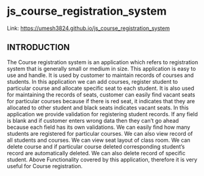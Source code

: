 # js_course_registration_system

Link: https://umesh3824.github.io/js_course_registration_system

## INTRODUCTION
The Course registration system is an application which refers to registration system that is generally small or medium in size. This application is easy to use and handle. It is used by customer to maintain records of courses and students. In this application we can add courses, register student to particular course and allocate specific seat to each student. It is also used for maintaining the records of seats, customer can easily find vacant seats for particular courses because if there is red seat, it indicates that they are allocated to other student and black seats indicates vacant seats.
In this application we provide validation for registering student records. If any field is blank and if customer enters wrong data then they can’t go ahead because each field has its own validations. We can easily find how many students are registered for particular courses. We can also view record of all students and courses. We can view seat layout of class room. We can delete course and if particular course deleted corresponding student’s record are automatically deleted. We can also delete record of specific student. Above Functionality covered by this application, therefore it is very useful for Course registration.
